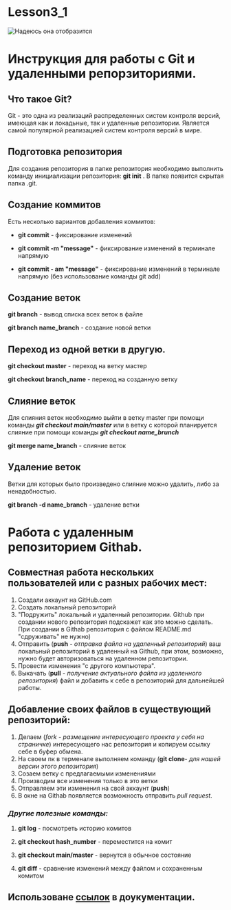 # Lesson3_1


![Надеюсь она отобразится](document.png)
# **Инструкция для работы с Git и удаленными репорзиториями.**

## **Что такое Git?**
Git - это одна из реализаций распределенных систем контроля версий, имеющая как и локадьные, так и удаленные репозитории. Является самой популярной реализацией систем контроля версий в мире.

## **Подготовка репозитория**

Для создания репозитория в папке репозитория необходимо выполнить команду инициализации репозитория:
**git init** . В папке появится скрытая папка .git.

## **Создание коммитов** 
Есть несколько вариантов добавления коммитов:

* **git commit** - фиксирование изменений

* **git commit -m "message"** - фиксирование изменений в терминале напрямую 

* **git commit - am "message"** - фиксирование изменений в терминале напрямую (без использование команды git add)

## **Создание веток**

**git branch** - вывод  списка всех веток в файле

**git branch name_branch** - создание новой ветки
## __Переход из одной ветки в другую.__

**git checkout master** - переход на ветку мастер

**git checkout branch_name** - переход на созданную ветку


## **Слияние веток**

Для слияния веток необходимо выйти в ветку master при помощи команды **_git checkout main/master_** или в ветку с которой планируется слияние при помощи команды **_git checkout name_brunch_**

**git merge name_branch** - слияние веток

## **Удаление веток**

Ветки для которых было произведено слияние можно удалить, либо за ненадобностью.

**git branch -d name_branch** - удаление ветки

# Работа с удаленным репозиторием Githab.

## Совместная работа нескольких пользователей или с разных рабочих мест:

1. Создали аккаунт на GitHub.com
2. Создать локальный репозиторий
3. "Подружить" локальный и удаленный репозитории. Github при создании нового репозитория подскажет как это можно сделать. При создании в Githab репозитория с файлом README.md "сдруживать" не нужно)
4. Отправить (**push** - *отправка файла на удаленный репозиторий*) ваш локальный репозиторий в удаленный на Github, при этом, возможно, нужно будет авторизоваться на удаленном репозитории.
5. Провести изменения "с другого компьютера".
6. Выкачать (**pull** - *получение актуального файла из удаленного репозитория*) файл и добавить к себе в репозиторий для дальнейшей работы.

## Добавление своих файлов в существующий репозиторий:

1. Делаем (*fork* - *размещение интересующего проекта у себя на страничке*) интересующего нас репозитория и копируем ссылку себе в буфер обмена.
2. На своем пк в терменале выполняем команду (**git clone**- *для нашей версии этого репозитория*)
3. Созаем ветку с предлагаемыми изменениями
4. Производим все изменения только в это ветки
5. Отправляем эти изменения на свой аккаунт (**push**)
6. В окне на Githab появляется возможность отправить *pull request*.


### ***Другие полезные команды:***

1. **git log** - посмотреть историю комитов
    
2. **git checkout hash_number** - переместится на комит

3. **git checkout main/master** - вернутся в обычное состояние 

4. **git diff** - сравнение изменений между файлом и сохраненным комитом


## **Использоване [ссылок](https://learn.microsoft.com/ru-ru/contribute/how-to-write-links) в доукументации.**